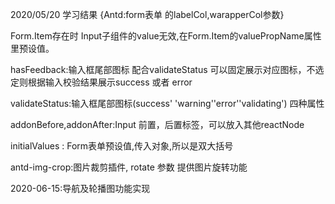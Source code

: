 2020/05/20  学习结果 {Antd:form表单 的labelCol,warapperCol参数}

Form.Item存在时 Input子组件的value无效,在Form.Item的valuePropName属性里预设值。

hasFeedback:输入框尾部图标 配合validateStatus 可以固定展示对应图标，不选定则根据输入校验结果展示success 或者 error 

validateStatus:输入框尾部图标(success' 'warning''error''validating') 四种属性

addonBefore,addonAfter:Input 前置，后置标签，可以放入其他reactNode

initialValues : Form表单预设值,传入对象,所以是双大括号

antd-img-crop:图片裁剪插件, rotate 参数 提供图片旋转功能

2020-06-15:导航及轮播图功能实现